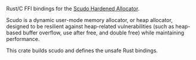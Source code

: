 Rust/C FFI bindings for the [Scudo Hardened Allocator](https://llvm.org/docs/ScudoHardenedAllocator.html).

Scudo is a dynamic user-mode memory allocator, or heap allocator, designed to be
resilient against heap-related vulnerabilities (such as heap-based buffer
overflow, use after free, and double free) while maintaining performance.

This crate builds scudo and defines the unsafe Rust bindings.
